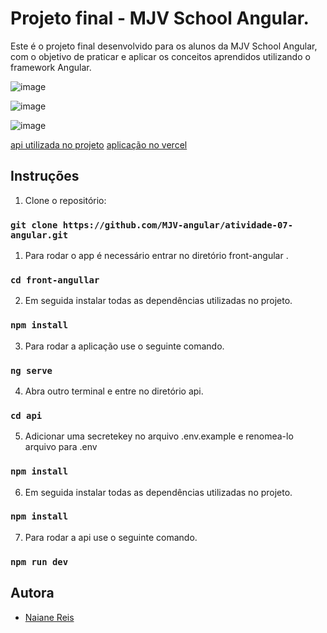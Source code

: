 # Projeto final - MJV School Angular.

Este é o projeto final desenvolvido para os alunos da MJV School Angular, com o objetivo de praticar e aplicar os conceitos aprendidos utilizando o framework Angular.


![image](https://user-images.githubusercontent.com/100942719/234717842-0f958fe6-1125-470c-8d60-7bb7ce000426.png)

![image](https://user-images.githubusercontent.com/100942719/234717986-0e8da837-dee2-4503-9fa7-438b00913227.png)

![image](https://user-images.githubusercontent.com/100942719/234718035-3e5bd47f-ee37-4bb3-ba66-53a62d90e3c9.png)


[api utilizada no projeto](https://github.com/MJV-angular/api-projeto-final) 
[aplicação no vercel](https://atividade-semana07-naianereis.vercel.app/)



## Instruções

1. Clone o repositório:
   
### `git clone https://github.com/MJV-angular/atividade-07-angular.git` 

1. Para rodar o app é necessário entrar no diretório front-angular .
 
### `cd front-angullar`
2. Em seguida instalar todas as dependências utilizadas no projeto.
   
### `npm install`

3. Para rodar a aplicação use o seguinte comando.

### `ng serve`

4. Abra outro terminal e entre no diretório api.

### `cd api`

5. Adicionar uma secretekey no arquivo .env.example e renomea-lo arquivo para .env
   
### `npm install`

6. Em seguida instalar todas as dependências utilizadas no projeto.
   
### `npm install`

7. Para rodar a api use o seguinte comando.

### `npm run dev`





           


## Autora
- [Naiane Reis](https://github.com/NaianeReis27)
